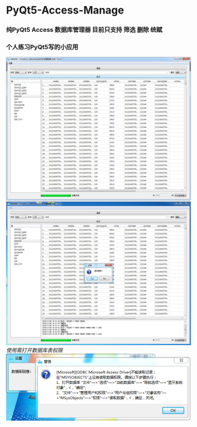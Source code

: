 # PyQt5-Access-Manage
### 纯PyQt5 Access 数据库管理器 目前只支持 筛选 删除 统赋  
### 个人练习PyQt5写的小应用  
![image](https://github.com/Ri773r/PyQt5-Access-/raw/master/img/pic1.png)  
![image](https://github.com/Ri773r/PyQt5-Access-/raw/master/img/pic2.png)  
_使用需打开数据库表权限_  
![image](https://github.com/Ri773r/PyQt5-Access-/raw/master/img/pic3.png) 
